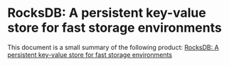 # RocksDB: A persistent key-value store for fast storage environments

This document is a small summary of the following product:
[RocksDB: A persistent key-value store for fast storage environments](https://rocksdb.org/)
